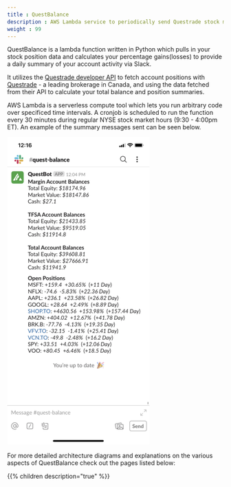 ```yaml
---
title : QuestBalance
description : AWS Lambda service to periodically send Questrade stock market updates via SMS.
weight : 99
---
```


QuestBalance is a lambda function written in Python which pulls in your stock position data and calculates your percentage gains(losses) to provide a daily summary of your account activity via Slack.

It utilizes the [Questrade developer API](https://www.questrade.com/api) to fetch account positions with [Questrade](https://www.questrade.com/home) - a leading brokerage in Canada, and using the data fetched from their API to calculate your total balance and position summaries. 

AWS Lambda is a serverless compute tool which lets you run arbitrary code over specificed time intervals. A cronjob is scheduled to run the function every 30 minutes during regular NYSE stock market hours (9:30 - 4:00pm ET). An example of the summary messages sent can be seen below. 

![](sample_notification.png)

For more detailed architecture diagrams and explanations on the various aspects of QuestBalance check out the pages listed below:

{{% children description="true" %}}




